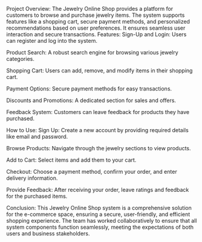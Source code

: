 Project Overview:
The Jewelry Online Shop provides a platform for customers to browse and purchase jewelry items. The system supports features like a shopping cart, secure payment methods, and personalized recommendations based on user preferences. It ensures seamless user interaction and secure transactions.
Features:
Sign-Up and Login: Users can register and log into the system.

Product Search: A robust search engine for browsing various jewelry categories.

Shopping Cart: Users can add, remove, and modify items in their shopping cart.

Payment Options: Secure payment methods for easy transactions.

Discounts and Promotions: A dedicated section for sales and offers.

Feedback System: Customers can leave feedback for products they have purchased.

How to Use:
Sign Up: Create a new account by providing required details like email and password.

Browse Products: Navigate through the jewelry sections to view products.

Add to Cart: Select items and add them to your cart.

Checkout: Choose a payment method, confirm your order, and enter delivery information.

Provide Feedback: After receiving your order, leave ratings and feedback for the purchased items.

Conclusion:
This Jewelry Online Shop system is a comprehensive solution for the e-commerce space, ensuring a secure, user-friendly, and efficient shopping experience. The team has worked collaboratively to ensure that all system components function seamlessly, meeting the expectations of both users and business stakeholders.
